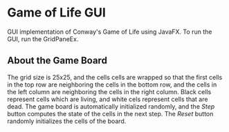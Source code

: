 # Game of Life GUI
GUI implementation of Conway's Game of Life using JavaFX.
To run the GUI, run the GridPaneEx.
## About the Game Board
The grid size is 25x25, and the cells cells are wrapped so that the first cells in the top row are neighboring the cells in the bottom row, and the cells in the left column are neighboring the cells in the right column. Black cells represent cells which are living, and white cels represent cells that are dead. The game board is automatically initialized randomly, and the *Step* button computes the state of the cells in the next step. The *Reset* button randomly initializes the cells of the board. 
